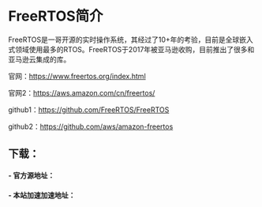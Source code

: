 # FreeRTOS简介

FreeRTOS是一哥开源的实时操作系统，其经过了10+年的考验，目前是全球嵌入式领域使用最多的RTOS。FreeRTOS于2017年被亚马逊收购，目前推出了很多和亚马逊云集成的库。

官网：https://www.freertos.org/index.html

官网2：https://aws.amazon.com/cn/freertos/

github1：https://github.com/FreeRTOS/FreeRTOS

github2：https://github.com/aws/amazon-freertos

## 下载：
#### - 官方源地址：


#### - 本站加速加速地址：

<ul id="packs-list">

</ul>

